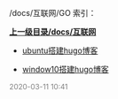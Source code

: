 /docs/互联网/GO 索引：


**[上一级目录/docs/互联网](/docs/互联网/index.md)**

- [ubuntu搭建hugo博客](/docs/互联网/GO/ubuntu搭建hugo博客.md)

- [window10搭建hugo博客](/docs/互联网/GO/window10搭建hugo博客.md)


<font size=2 color='grey'> 2020-03-11 10:41 </font>